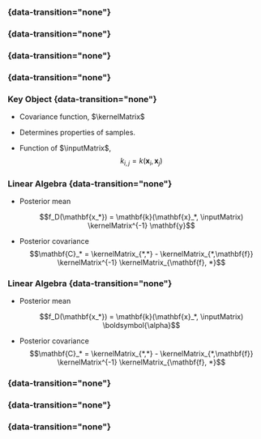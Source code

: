 
###  {data-transition="none"}

<object type="image/svg+xml" data="../_gp/diagrams/gp_prior_samples_few_neg.svg">
</object>

###  {data-transition="none"}

<object type="image/svg+xml" data="../_gp/diagrams/gp_prior_samples_neg.svg">
</object>

###  {data-transition="none"}

<object type="image/svg+xml" data="../_gp/diagrams/gp_prior_samples_data_neg.svg">
</object>

###  {data-transition="none"}

<object type="image/svg+xml" data="../_gp/diagrams/gp_rejection_samples_neg.svg">
</object>

###  Key Object {data-transition="none"}

* Covariance function, $\kernelMatrix$

* Determines properties of samples.

* Function of $\inputMatrix$,
    $$k_{i,j} = k(\mathbf{x}_i, \mathbf{x}_j)$$

###  Linear Algebra {data-transition="none"}

* Posterior mean

    $$f_D(\mathbf{x_*}) = \mathbf{k}(\mathbf{x}_*, \inputMatrix) \kernelMatrix^{-1}
\mathbf{y}$$

* Posterior covariance
    $$\mathbf{C}_* = \kernelMatrix_{*,*} - \kernelMatrix_{*,\mathbf{f}}
\kernelMatrix^{-1} \kernelMatrix_{\mathbf{f}, *}$$

###  Linear Algebra {data-transition="none"}

* Posterior mean

    $$f_D(\mathbf{x_*}) = \mathbf{k}(\mathbf{x}_*, \inputMatrix) \boldsymbol{\alpha}$$

* Posterior covariance
    $$\mathbf{C}_* = \kernelMatrix_{*,*} - \kernelMatrix_{*,\mathbf{f}}
\kernelMatrix^{-1} \kernelMatrix_{\mathbf{f}, *}$$

###  {data-transition="none"}

<object type="image/svg+xml" data="../_gp/diagrams/gp_prior_samples_data_neg.svg">
</object>

###  {data-transition="none"}

<object type="image/svg+xml" data="../_gp/diagrams/gp_rejection_samples_neg.svg">
</object>

###  {data-transition="none"}

<object type="image/svg+xml" data="../_gp/diagrams/gp_prediction_neg.svg">
</object>
